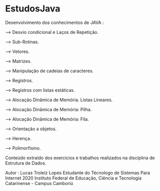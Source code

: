 # EstudosJava
Desenvolvimento dos conhecimentos de JAVA :


--> Desvio condicional e Laços de Repetição.

--> Sub-Rotinas.

--> Vetores.

--> Matrizes.

--> Manipulação de cadeias de caracteres.

--> Registros.

--> Registros com listas estáticas.

--> Alocação Dinâmica de Memória. Listas Lineares.

--> Alocação Dinâmica de Memória: Pilha.

--> Alocação Dinâmica de Memória: Fila.

--> Orientação a objetos.

--> Herença.

--> Polimorfismo.



Conteúdo extraído dos exercicios e trabalhos realizados na disciplina de Estrutura de Dados. 

Autor : Lucas Troleiz Lopes
Estudante do Técnologo de Sistemas Para Internet 2020
Instituto Federal de Educação, Ciência e Tecnologia Catarinense - Campus Camboriú
